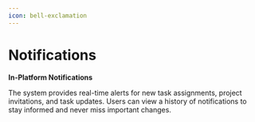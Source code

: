 ```yaml
---
icon: bell-exclamation
---
```


# Notifications

**In-Platform Notifications**

The system provides real-time alerts for new task assignments, project invitations, and task updates. Users can view a history of notifications to stay informed and never miss important changes.

